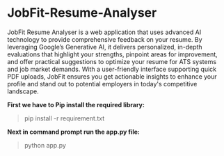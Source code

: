 # JobFit-Resume-Analyser

JobFit Resume Analyser is a web application that uses advanced AI technology to provide comprehensive feedback on your resume. By leveraging Google’s Generative AI, it delivers personalized, in-depth evaluations that highlight your strengths, pinpoint areas for improvement, and offer practical suggestions to optimize your resume for ATS systems and job market demands. With a user-friendly interface supporting quick PDF uploads, JobFit ensures you get actionable insights to enhance your profile and stand out to potential employers in today's competitive landscape.


**First we have to Pip install the required library:**

> pip install -r requirement.txt



**Next in command prompt run the app.py file:**

> python app.py
